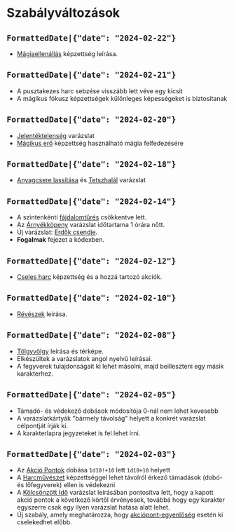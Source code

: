 # Szabályváltozások

## `FormattedDate|{"date": "2024-02-22"}`

* [Mágiaellenállás](skill:magic_resistance) képzettség leírása.


## `FormattedDate|{"date": "2024-02-21"}`

* A pusztakezes harc sebzése visszább lett véve egy kicsit
* A mágikus fókusz képzettségek különleges képességeket is biztosítanak


## `FormattedDate|{"date": "2024-02-20"}`

* [Jelentéktelenség](spell:insignificance) varázslat
* [Mágikus erő](skill:magic_force) képzettség használható mágia felfedezésére


## `FormattedDate|{"date": "2024-02-18"}`

* [Anyagcsere lassítása](spell:slow_metabolism) és [Tetszhalál](spell:suspended_animation) varázslat


## `FormattedDate|{"date": "2024-02-14"}`

* A szintenkénti [fájdalomtűrés](character:fp) csökkentve lett.
* Az [Árnyékköpeny](spell:cloak_of_shadow) varázslat időtartama 1 órára nőtt.
* Új varázslat: [Erdők csendje](spell:silence_of_forests).
* **Fogalmak** fejezet a kódexben.


## `FormattedDate|{"date": "2024-02-12"}`

* [Cseles harc](skill:trick_fighting) képzettség és a hozzá tartozó akciók.

## `FormattedDate|{"date": "2024-02-10"}`

* [Révészek](world:realms:dragon_straits:organisations:ferrymen) leírása.

## `FormattedDate|{"date": "2024-02-08"}`

* [Tölgyvölgy](world:realms:dragon_straits:settlements:oakvale) leírása és térképe.
* Elkészültek a varázslatok angol nyelvű leírásai.
* A fegyverek tulajdonságait ki lehet másolni, majd beilleszteni egy másik karakterhez.

## `FormattedDate|{"date": "2024-02-05"}`

* Támadó- és védekező dobások módosítója 0-nál nem lehet kevesebb
* A varázslatkártyák "bármely távolság" helyett a konkrét varázslat célpontját írják ki.
* A karakterlapra jegyzeteket is fel lehet írni.

## `FormattedDate|{"date": "2024-02-03"}`

* Az [Akció Pontok](rule:combat) dobása `1d10!+10` lett `1d10+10` helyett
* A [Harcművészet](skill:martial_arts) képzettséggel lehet távolról érkező támadások (dobó- és lőfegyverek) ellen is védekezni
* A [Kölcsönzött Idő](spell:borrow_time) varázslat leírásában pontosítva lett, hogy a kapott akció pontok a következő körtől érvényesek, továbbá hogy egy karakter egyszerre csak egy ilyen varázslat hatása alatt lehet.
* Új szabály, amely meghatározza, hogy [akciópont-egyenlőség](rule:combat) esetén ki cselekedhet előbb.
